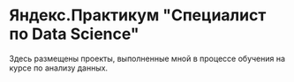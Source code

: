 # Яндекс.Практикум "Специалист по Data Science"
Здесь размещены проекты, выполненные мной в процессе обучения на курсе по анализу данных.
